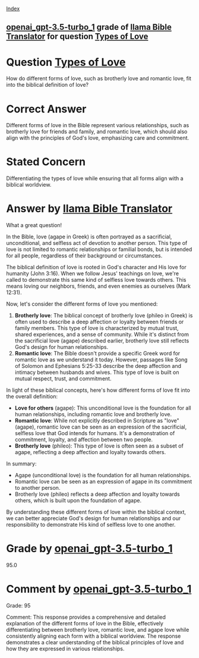 
[Index](../../../../index.md)
## [openai_gpt-3.5-turbo_1](../../../grading_models/openai_gpt-3.5-turbo_1.md) grade of [llama Bible Translator](../../../answering_models/llama_Bible_Translator.md) for question [Types of Love](../../../questions/Types_of_Love.md)

# Question [Types of Love](../../../questions/Types_of_Love.md)
How do different forms of love, such as brotherly love and romantic love, fit into the biblical definition of love?

# Correct Answer
Different forms of love in the Bible represent various relationships, such as brotherly love for friends and family, and romantic love, which should also align with the principles of God's love, emphasizing care and commitment.

# Stated Concern
Differentiating the types of love while ensuring that all forms align with a biblical worldview.

# Answer by [llama Bible Translator](../../../answering_models/llama_Bible_Translator.md)
What a great question!

In the Bible, love (agape in Greek) is often portrayed as a sacrificial, unconditional, and selfless act of devotion to another person. This type of love is not limited to romantic relationships or familial bonds, but is intended for all people, regardless of their background or circumstances.

The biblical definition of love is rooted in God's character and His love for humanity (John 3:16). When we follow Jesus' teachings on love, we're called to demonstrate this same kind of selfless love towards others. This means loving our neighbors, friends, and even enemies as ourselves (Mark 12:31).

Now, let's consider the different forms of love you mentioned:

1. **Brotherly love**: The biblical concept of brotherly love (phileo in Greek) is often used to describe a deep affection or loyalty between friends or family members. This type of love is characterized by mutual trust, shared experiences, and a sense of community. While it's distinct from the sacrificial love (agape) described earlier, brotherly love still reflects God's design for human relationships.
2. **Romantic love**: The Bible doesn't provide a specific Greek word for romantic love as we understand it today. However, passages like Song of Solomon and Ephesians 5:25-33 describe the deep affection and intimacy between husbands and wives. This type of love is built on mutual respect, trust, and commitment.

In light of these biblical concepts, here's how different forms of love fit into the overall definition:

* **Love for others** (agape): This unconditional love is the foundation for all human relationships, including romantic love and brotherly love.
* **Romantic love**: While not explicitly described in Scripture as "love" (agape), romantic love can be seen as an expression of the sacrificial, selfless love that God intends for humans. It's a demonstration of commitment, loyalty, and affection between two people.
* **Brotherly love** (phileo): This type of love is often seen as a subset of agape, reflecting a deep affection and loyalty towards others.

In summary:

* Agape (unconditional love) is the foundation for all human relationships.
* Romantic love can be seen as an expression of agape in its commitment to another person.
* Brotherly love (phileo) reflects a deep affection and loyalty towards others, which is built upon the foundation of agape.

By understanding these different forms of love within the biblical context, we can better appreciate God's design for human relationships and our responsibility to demonstrate His kind of selfless love to one another.

# Grade by [openai_gpt-3.5-turbo_1](../../../grading_models/openai_gpt-3.5-turbo_1.md)
95.0

# Comment by [openai_gpt-3.5-turbo_1](../../../grading_models/openai_gpt-3.5-turbo_1.md)
Grade: 95

Comment: This response provides a comprehensive and detailed explanation of the different forms of love in the Bible, effectively differentiating between brotherly love, romantic love, and agape love while consistently aligning each form with a biblical worldview. The response demonstrates a clear understanding of the biblical principles of love and how they are expressed in various relationships.

